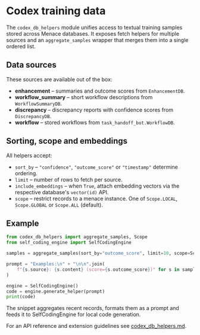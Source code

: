 # Codex training data

The `codex_db_helpers` module unifies access to textual training samples stored across Menace databases. It exposes fetch helpers for multiple sources and an `aggregate_samples` wrapper that merges them into a single ordered list.

## Data sources

These sources are available out of the box:

- **enhancement** – summaries and outcome scores from `EnhancementDB`.
- **workflow_summary** – short workflow descriptions from `WorkflowSummaryDB`.
- **discrepancy** – discrepancy reports with confidence scores from `DiscrepancyDB`.
- **workflow** – stored workflows from `task_handoff_bot.WorkflowDB`.

## Sorting, scope and embeddings

All helpers accept:

- `sort_by` – `"confidence"`, `"outcome_score"` or `"timestamp"` determine ordering.
- `limit` – number of rows to fetch per source.
- `include_embeddings` – when `True`, attach embedding vectors via the respective database's `vector(id)` API.
- `scope` – restrict records to a menace instance. One of `Scope.LOCAL`,
  `Scope.GLOBAL` or `Scope.ALL` (default).

## Example

```python
from codex_db_helpers import aggregate_samples, Scope
from self_coding_engine import SelfCodingEngine

samples = aggregate_samples(sort_by="outcome_score", limit=10, scope=Scope.LOCAL)

prompt = "Examples:\n" + "\n\n".join(
    f"{s.source}: {s.content} (score={s.outcome_score})" for s in samples
)

engine = SelfCodingEngine()
code = engine.generate_helper(prompt)
print(code)
```

The snippet aggregates recent records, formats them as a prompt and feeds it
to SelfCodingEngine for local code generation.

For an API reference and extension guidelines see [codex_db_helpers.md](codex_db_helpers.md).
